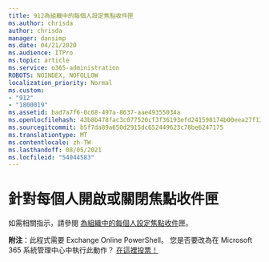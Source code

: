 ```yaml
---
title: 912為組織中的每個人設定焦點收件匣
ms.author: chrisda
author: chrisda
manager: dansimp
ms.date: 04/21/2020
ms.audience: ITPro
ms.topic: article
ms.service: o365-administration
ROBOTS: NOINDEX, NOFOLLOW
localization_priority: Normal
ms.custom:
- "912"
- "1800019"
ms.assetid: bad7a7f6-0c68-497a-8637-aae49355034a
ms.openlocfilehash: 43b8b478fac3c077520cf3f36193efd241598174b00eea27f13861de1a140954
ms.sourcegitcommit: b5f7da89a650d2915dc652449623c78be6247175
ms.translationtype: MT
ms.contentlocale: zh-TW
ms.lasthandoff: 08/05/2021
ms.locfileid: "54044583"
---
```

# <a name="turn-focused-inbox-on-or-off-for-everyone"></a>針對每個人開啟或關閉焦點收件匣

如需相關指示，請參閱 [為組織中的每個人設定焦點收件](https://docs.microsoft.com/microsoft-365/admin/setup/configure-focused-inbox)匣。

**附注**：此程式需要 Exchange Online PowerShell。 您是否要改為在 Microsoft 365 系統管理中心中執行此動作？ [在這裡投票！](https://go.microsoft.com/fwlink/p/?linkid=862489)
